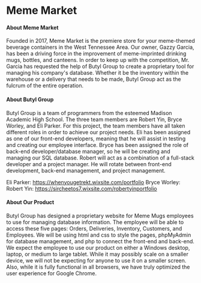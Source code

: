 # Meme Market

#### About Meme Market
Founded in 2017, Meme Market is the premiere store
for your meme-themed beverage containers in the West
Tennessee Area. Our owner, Gazzy Garcia, has
been a driving force in the improvement of meme-imprinted drinking mugs,
bottles, and canteens. In order to keep up with the competition, Mr. Garcia has
requested the help of Butyl Group to create a proprietary tool for managing
his company's database. Whether it be the inventory within the warehouse or a
delivery that needs to be made, Butyl Group act as the fulcrum of the 
entire operation.

#### About Butyl Group
Butyl Group is a team of programmers from the esteemed Madison Academic High
School. The three team members are Robert Yin, Bryce Worley, and Eli Parker.
For this project, the team members have all taken different roles in order 
to achieve our project needs. Eli has been assigned as one of our front-end 
developers, meaning that he will assist in testing and creating our employee
interface. Bryce has been assigned the role of back-end developer/database
manager, so he will be creating and managing our SQL database. Robert will act
as a combination of a full-stack developer and a project manager. He will
rotate between front-end development, back-end management, and project
management.

Eli Parker: https://whenyougetrekt.wixsite.com/portfolio
Bryce Worley:
Robert Yin: https://sircheetos7.wixsite.com/robertyinportfolio

#### About Our Product

Butyl Group has designed a proprietary website for Meme Mugs employees
to use for managing database information. The employee will be able to 
access these five pages: Orders, Deliveries, Inventory, Customers, and
Employees. We will be using html and css to style the pages, phpMyAdmin
for database management, and php to connect the front-end and back-end.
We expect the employee to use our product on either a Windows desktop, laptop,
or medium to large tablet. While it may possibly scale on a smaller
device, we will not be expecting for anyone to use it on a smaller
screen. Also, while it is fully functional in all browsers, we have truly 
optimized the user experience for Google Chrome.
